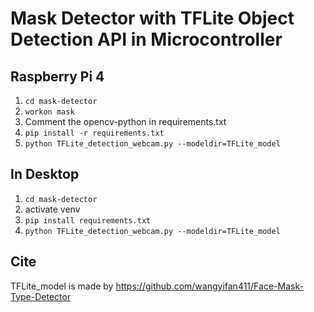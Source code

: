 # Mask Detector with TFLite Object Detection API in Microcontroller
## Raspberry Pi 4
1. `cd mask-detector`
2. `workon mask`
3. Comment the opencv-python in requirements.txt
4. `pip install -r requirements.txt`
5. `python TFLite_detection_webcam.py --modeldir=TFLite_model`

## In Desktop
1. `cd mask-detector`
2. activate venv
3. `pip install requirements.txt`
4. `python TFLite_detection_webcam.py --modeldir=TFLite_model`

## Cite
TFLite_model is made by https://github.com/wangyifan411/Face-Mask-Type-Detector 
